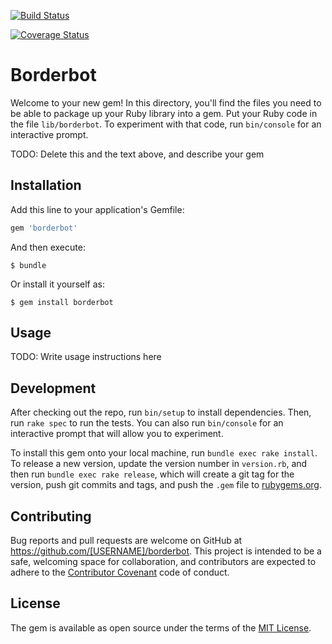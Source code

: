

[![Build Status](https://travis-ci.org/burguer80/borderbot.svg?branch=master)](https://travis-ci.org/burguer80/borderbot)

[![Coverage Status](https://coveralls.io/repos/github/burguer80/borderbot/badge.svg?branch=master)](https://coveralls.io/github/burguer80/borderbot?branch=master)

# Borderbot

Welcome to your new gem! In this directory, you'll find the files you need to be able to package up your Ruby library into a gem. Put your Ruby code in the file `lib/borderbot`. To experiment with that code, run `bin/console` for an interactive prompt.

TODO: Delete this and the text above, and describe your gem

## Installation

Add this line to your application's Gemfile:

```ruby
gem 'borderbot'
```

And then execute:

    $ bundle

Or install it yourself as:

    $ gem install borderbot

## Usage

TODO: Write usage instructions here

## Development

After checking out the repo, run `bin/setup` to install dependencies. Then, run `rake spec` to run the tests. You can also run `bin/console` for an interactive prompt that will allow you to experiment.

To install this gem onto your local machine, run `bundle exec rake install`. To release a new version, update the version number in `version.rb`, and then run `bundle exec rake release`, which will create a git tag for the version, push git commits and tags, and push the `.gem` file to [rubygems.org](https://rubygems.org).

## Contributing

Bug reports and pull requests are welcome on GitHub at https://github.com/[USERNAME]/borderbot. This project is intended to be a safe, welcoming space for collaboration, and contributors are expected to adhere to the [Contributor Covenant](http://contributor-covenant.org) code of conduct.


## License

The gem is available as open source under the terms of the [MIT License](http://opensource.org/licenses/MIT).
